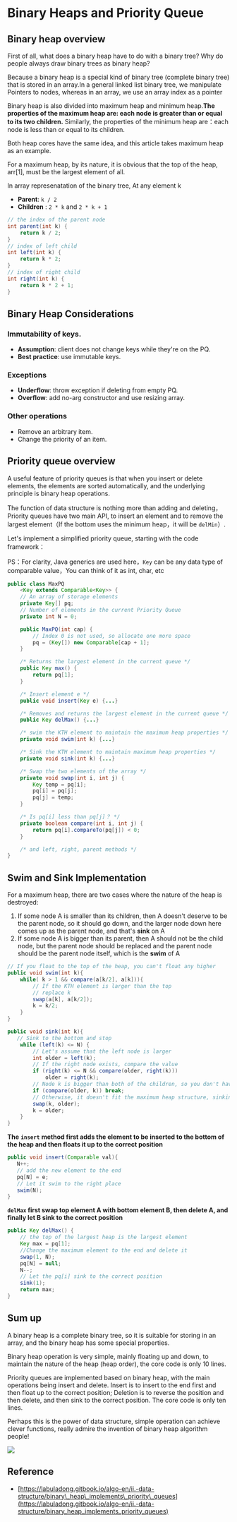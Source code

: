 # Binary Heaps and Priority Queue

## Binary heap overview

First of all, what does a binary heap have to do with a binary tree? Why do people always draw binary trees as binary heap?

Because a binary heap is a special kind of binary tree \(complete binary tree\) that is stored in an array.In a general linked list binary tree, we manipulate Pointers to nodes, whereas in an array, we use an array index as a pointer

Binary heap is also divided into maximum heap and minimum heap.**The properties of the maximum heap are: each node is greater than or equal to its two children.** Similarly, the properties of the minimum heap are：each node is less than or equal to its children.

Both heap cores have the same idea, and this article takes maximum heap as an example.

For a maximum heap, by its nature, it is obvious that the top of the heap, arr\[1\], must be the largest element of all.

In array represenatation of the binary tree,  At any element k

* **Parent**: `k / 2`
* **Children** : `2 * k` and `2 * k + 1` 

```java
// the index of the parent node
int parent(int k) {
    return k / 2;
}
// index of left child
int left(int k) {
    return k * 2;
}
// index of right child
int right(int k) {
    return k * 2 + 1;
}
```

## Binary Heap Considerations

### Immutability of keys. 

* **Assumption**: client does not change keys while they're on the PQ. 
* **Best practice**: use immutable keys.

### Exceptions

* **Underflow**: throw exception if deleting from empty PQ.
* **Overflow**: add no-arg constructor and use resizing array.

### Other operations

* Remove an arbitrary item.
* Change the priority of an item.

## Priority queue overview

A useful feature of priority queues is that when you insert or delete elements, the elements are sorted automatically, and the underlying principle is binary heap operations.

The function of data structure is nothing more than adding and deleting，Priority queues have two main API, to insert an element and to remove the largest element（If the bottom uses the minimum heap，it will be `delMin`）.

Let's implement a simplified priority queue, starting with the code framework：

PS：For clarity, Java generics are used here，`Key` can be any data type of comparable value，You can think of it as int, char, etc

```java
public class MaxPQ
    <Key extends Comparable<Key>> {
    // An array of storage elements
    private Key[] pq;
    // Number of elements in the current Priority Queue
    private int N = 0;

    public MaxPQ(int cap) {
        // Index 0 is not used, so allocate one more space
        pq = (Key[]) new Comparable[cap + 1];
    }

    /* Returns the largest element in the current queue */
    public Key max() {
        return pq[1];
    }

    /* Insert element e */
    public void insert(Key e) {...}

    /* Removes and returns the largest element in the current queue */
    public Key delMax() {...}

    /* swim the KTH element to maintain the maximum heap properties */
    private void swim(int k) {...}

    /* Sink the KTH element to maintain maximum heap properties */
    private void sink(int k) {...}

    /* Swap the two elements of the array */
    private void swap(int i, int j) {
        Key temp = pq[i];
        pq[i] = pq[j];
        pq[j] = temp;
    }

    /* Is pq[i] less than pq[j]？ */
    private boolean compare(int i, int j) {
        return pq[i].compareTo(pq[j]) < 0;
    }

    /* and left, right, parent methods */
}
```

## Swim and Sink Implementation

For a maximum heap, there are two cases where the nature of the heap is destroyed:

1. If some node A is smaller than its children, then A doesn't deserve to be the parent node, so it should go down, and the larger node down here comes up as the parent node, and that's **sink** on A
2. If some node A is bigger than its parent, then A should not be the child node, but the parent node should be replaced and the parent node should be the parent node itself, which is the **swim** of A

```java
// If you float to the top of the heap, you can't float any higher
public void swim(int k){
    while( k > 1 && compare(a[k/2], a[k])){
        // If the KTH element is larger than the top
        // replace k
        swap(a[k], a[k/2]);
        k = k/2;
    } 
}

public void sink(int k){
   // Sink to the bottom and stop
    while (left(k) <= N) {
        // Let's assume that the left node is larger
        int older = left(k);
        // If the right node exists, compare the value
        if (right(k) <= N && compare(older, right(k)))
            older = right(k);
        // Node k is bigger than both of the children, so you don't have to sink
        if (compare(older, k)) break;
        // Otherwise, it doesn't fit the maximum heap structure, sinking k nodes
        swap(k, older);
        k = older;
    }
}
```

**The** **`insert`** **method first adds the element to be inserted to the bottom of the heap and then floats it up to the correct position**

```java
public void insert(Comparable val){
   N++;
   // add the new element to the end
   pq[N] = e;
   // Let it swim to the right place
   swim(N);
}
```

**`delMax` first swap top element A with bottom element B, then delete A, and finally let B sink to the correct position**

```java
public Key delMax() {
    // the top of the largest heap is the largest element
    Key max = pq[1];
    //Change the maximum element to the end and delete it
    swap(1, N);
    pq[N] = null;
    N--;
    // Let the pq[i] sink to the correct position
    sink(1);
    return max;
}
```

## Sum up

A binary heap is a complete binary tree, so it is suitable for storing in an array, and the binary heap has some special properties.

Binary heap operation is very simple, mainly floating up and down, to maintain the nature of the heap \(heap order\), the core code is only 10 lines.

Priority queues are implemented based on binary heap, with the main operations being insert and delete. Insert is to insert to the end first and then float up to the correct position; Deletion is to reverse the position and then delete, and then sink to the correct position. The core code is only ten lines.

Perhaps this is the power of data structure, simple operation can achieve clever functions, really admire the invention of binary heap algorithm people!

![](.gitbook/assets/image%20%2825%29.png)

## Reference

* [https://labuladong.gitbook.io/algo-en/ii.-data-structure/binary\_heap\_implements\_priority\_queues](https://labuladong.gitbook.io/algo-en/ii.-data-structure/binary_heap_implements_priority_queues)

